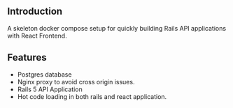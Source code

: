 Introduction
----

A skeleton docker compose setup for quickly building Rails API applications with React Frontend.

Features
----

* Postgres database
* Nginx proxy to avoid cross origin issues.
* Rails 5 API Application
* Hot code loading in both rails and react application.
